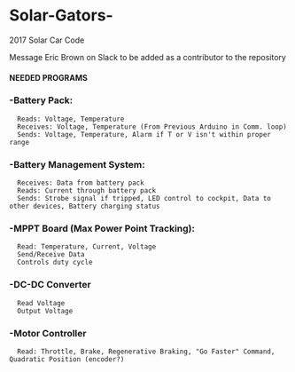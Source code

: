 # Solar-Gators-
2017 Solar Car Code

Message Eric Brown on Slack to be added as a contributor to the repository 

#### NEEDED PROGRAMS<br />
  ### -Battery Pack: <br />
      Reads: Voltage, Temperature 
      Receives: Voltage, Temperature (From Previous Arduino in Comm. loop) 
      Sends: Voltage, Temperature, Alarm if T or V isn't within proper range 
  ### -Battery Management System: <br />
      Receives: Data from battery pack  
      Reads: Current through battery pack 
      Sends: Strobe signal if tripped, LED control to cockpit, Data to other devices, Battery charging status  
 ###  -MPPT Board (Max Power Point Tracking):  <br />
      Read: Temperature, Current, Voltage  
      Send/Receive Data 
      Controls duty cycle 
 ### -DC-DC Converter  <br />
      Read Voltage  
      Output Voltage  
 ### -Motor Controller  <br />
      Read: Throttle, Brake, Regenerative Braking, "Go Faster" Command, Quadratic Position (encoder?) 
      
      
      
      
      
     
  
      

